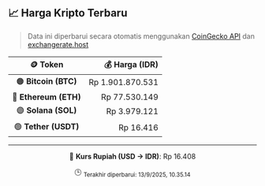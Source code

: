 

<!-- HARGA_KRIPTO -->
## 📈 Harga Kripto Terbaru

> Data ini diperbarui secara otomatis menggunakan [CoinGecko API](https://www.coingecko.com/) dan [exchangerate.host](https://exchangerate.host/)

<div align="center">

| 🪙 Token | 💰 Harga (IDR) |
|:------:|---------------:|
| 🟠 **Bitcoin (BTC)**   | Rp 1.901.870.531 |
| 🔵 **Ethereum (ETH)**  | Rp 77.530.149 |
| 🟣 **Solana (SOL)**    | Rp 3.979.121 |
| 🟢 **Tether (USDT)**   | Rp 16.416 |

---

💱 **Kurs Rupiah (USD → IDR)**: Rp 16.408

🕒 <sub>Terakhir diperbarui: 13/9/2025, 10.35.14</sub>

</div>
<!-- /HARGA_KRIPTO -->